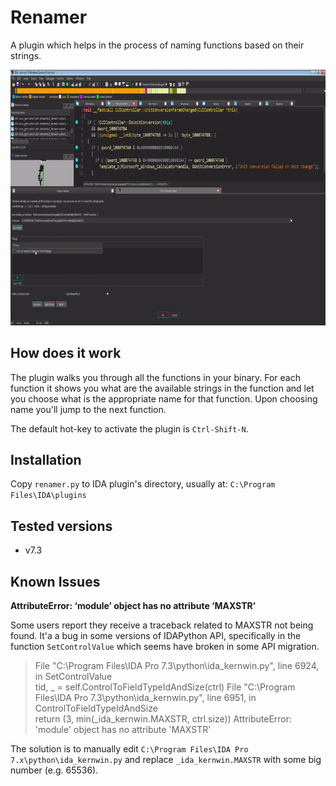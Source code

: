 
# Renamer
A plugin which helps in the process of naming functions based on their strings.

![Alt Text](demo.gif)


## How does it work
The plugin walks you through all the functions in your binary. For each function it shows you what are the available strings in the function and let you choose what is the appropriate name for that function. Upon choosing name you'll jump to the next function.

The default hot-key to activate the plugin is `Ctrl-Shift-N`.

## Installation
Copy `renamer.py` to IDA plugin's directory, usually at: `C:\Program Files\IDA\plugins`

## Tested versions
- v7.3

## Known Issues

**AttributeError: ‘module’ object has no attribute ‘MAXSTR’**

Some users report they receive a traceback related to MAXSTR not being found. It'a a bug in some versions of IDAPython API, specifically in the function `SetControlValue` which seems have broken in some API migration.
>   File "C:\Program Files\IDA Pro 7.3\python\ida_kernwin.py", line
> 6924, in SetControlValue  
>     tid, _ = self.ControlToFieldTypeIdAndSize(ctrl)     File "C:\Program Files\IDA Pro 7.3\python\ida_kernwin.py", line 6951, in
> ControlToFieldTypeIdAndSize  
>     return (3, min(_ida_kernwin.MAXSTR, ctrl.size)) 
>     AttributeError: 'module' object has no attribute 'MAXSTR'

The solution is to manually edit `C:\Program Files\IDA Pro 7.x\python\ida_kernwin.py` and replace  `_ida_kernwin.MAXSTR` with some big number (e.g. 65536).
